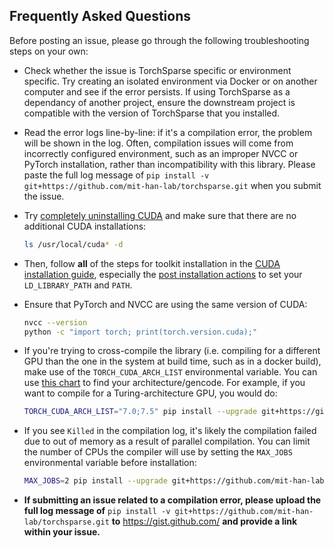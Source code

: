 ## Frequently Asked Questions

Before posting an issue, please go through the following troubleshooting steps on your own:

- Check whether the issue is TorchSparse specific or environment specific. Try creating an isolated environment via Docker or on another computer and see if the error persists. If using TorchSparse as a dependancy of another project, ensure the downstream project is compatible with the version of TorchSparse that you installed.

- Read the error logs line-by-line: if it's a compilation error, the problem will be shown in the log. Often, compilation issues will come from incorrectly configured environment, such as an improper NVCC or PyTorch installation, rather than incompatibility with this library. Please paste the full log message of `pip install -v git+https://github.com/mit-han-lab/torchsparse.git` when you submit the issue.

- Try [completely uninstalling CUDA](https://askubuntu.com/q/530043) and make sure that there are no additional CUDA installations:

  ```bash
  ls /usr/local/cuda* -d
  ```

- Then, follow **all** of the steps for toolkit installation in the [CUDA installation guide](https://docs.nvidia.com/cuda/cuda-installation-guide-linux/index.html), especially the [post installation actions](https://docs.nvidia.com/cuda/cuda-installation-guide-linux/index.html#post-installation-actions) to set your `LD_LIBRARY_PATH` and `PATH`.

- Ensure that PyTorch and NVCC are using the same version of CUDA:

  ```bash
  nvcc --version
  python -c "import torch; print(torch.version.cuda);"
  ```

- If you're trying to cross-compile the library (i.e. compiling for a different GPU than the one in the system at build time, such as in a docker build), make use of the `TORCH_CUDA_ARCH_LIST` environmental variable. You can use [this chart](http://arnon.dk/matching-sm-architectures-arch-and-gencode-for-various-nvidia-cards/) to find your architecture/gencode. For example, if you want to compile for a Turing-architecture GPU, you would do:

  ```bash
  TORCH_CUDA_ARCH_LIST="7.0;7.5" pip install --upgrade git+https://github.com/mit-han-lab/torchsparse.git
  ```

- If you see `Killed` in the compilation log, it's likely the compilation failed due to out of memory as a result of parallel compilation. You can limit the number of CPUs the compiler will use by setting the `MAX_JOBS` environmental variable before installation:

  ```bash
  MAX_JOBS=2 pip install --upgrade git+https://github.com/mit-han-lab/torchsparse.git
  ```

- **If submitting an issue related to a compilation error, please upload the full log message of** `pip install -v git+https://github.com/mit-han-lab/torchsparse.git` **to** https://gist.github.com/ **and provide a link within your issue.**
